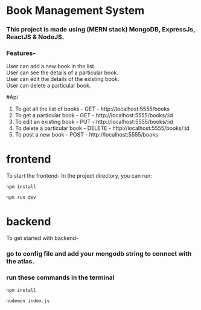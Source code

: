 # Book Management System

### This project is made using (MERN stack) MongoDB, ExpressJs, ReactJS & NodeJS.

### Features-
User can add a new book in the list. <br>
User can see the details of a particular book. <br>
User can edit the details of the existing book. <br>
User can delete a particular book. <br>


#Api
1) To get all the list of books - GET - http://localhost:5555/books
2) To get a particular book - GET - http://localhost:5555/books/:id
3) To edit an existing book - PUT - http://localhost:5555/books/:id
4) To delete a particular book - DELETE - http://localhost:5555/books/:id
5) To post a new book - POST - http://localhost:5555/books


# frontend

To start the frontend-
In the project directory, you can run:

```
npm install
```
```
npm run dev
```


# backend
To get started with backend-

### go to config file and add your mongodb string to connect with the atlas.


### run these commands in the terminal
```
npm install
```
```
nodemon index.js
```

 
